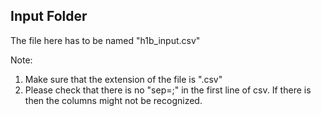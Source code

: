 ## Input Folder

The file here has to be named "h1b_input.csv"

Note:
1. Make sure that the extension of the file is ".csv"
2. Please check that there is no "sep=;" in the first line of csv. If there is then the columns might not be recognized.